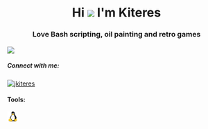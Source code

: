 <!--
**Kiteres/Kiteres** is a ✨ _special_ ✨ repository because its `README.md` (this file) appears on your GitHub profile.

Here are some ideas to get you started:

- 🔭 I’m currently working on ...
- 🌱 I’m currently learning ...
- 👯 I’m looking to collaborate on ...
- 🤔 I’m looking for help with ...
- 💬 Ask me about ...
- 📫 How to reach me: ...
- 😄 Pronouns: ...
- ⚡ Fun fact: ...
-->

<h1 align="center">Hi <img src="https://media.giphy.com/media/hvRJCLFzcasrR4ia7z/giphy.gif" width="25px"> I'm Kiteres</h1>
<h3 align="center">Love Bash scripting, oil painting and retro games</h3>

<img align="center" src="https://media1.giphy.com/media/xT0xeMIcsHFxsN5M8E/giphy.gif?cid=ecf05e47paxaezg0nxfs5creo8wh0givetkir148129q0an5&rid=giphy.gif&ct=g">

<h5 align="left">Connect with me:</h3>
<p align="left">
<a href="https://twitter.com/jkiteres" target="blank"><img align="center" src="https://raw.githubusercontent.com/rahuldkjain/github-profile-readme-generator/master/src/images/icons/Social/twitter.svg" alt="jkiteres" height="15" width="20" /></a>
</p>

<h4 align="left">Tools:</h3>
<p align="left"> <img src="https://raw.githubusercontent.com/devicons/devicon/master/icons/linux/linux-original.svg" alt="linux" width="25" height="25"/> </a>
</p>
